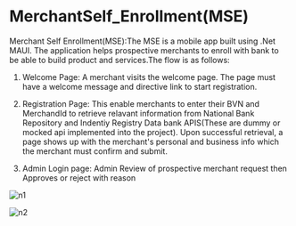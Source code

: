 # MerchantSelf_Enrollment(MSE)
Merchant Self Enrollment(MSE):The MSE is a mobile app built using .Net MAUI. The application helps prospective merchants to enroll with bank to be able to build product and services.The flow is as follows:
1. Welcome Page: A merchant visits the welcome page. The page must have a welcome message and directive link to start registration.  

2. Registration Page: This enable merchants to enter their BVN and MerchandId to retrieve relavant information from National Bank Repository and Indentiy Registry Data bank APIS(These are dummy or mocked api implemented into the project). Upon successful retrieval, a page shows up with the merchant's personal and business info which the merchant must confirm and submit.

3. Admin Login page: Admin Review of prospective merchant request then Approves or reject with reason

 ![n1](https://user-images.githubusercontent.com/12526269/183249556-aea7dfeb-34ea-4b17-8541-1a5716541b50.png)

![n2](https://user-images.githubusercontent.com/12526269/183249558-9b0e677e-2fd4-4236-a651-a3817c6d4dbc.png)

